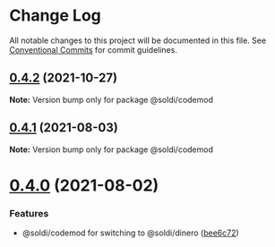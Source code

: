 # Change Log

All notable changes to this project will be documented in this file.
See [Conventional Commits](https://conventionalcommits.org) for commit guidelines.

## [0.4.2](https://github.com/nick-codes/soldi.js/compare/v0.4.1...v0.4.2) (2021-10-27)

**Note:** Version bump only for package @soldi/codemod





## [0.4.1](https://github.com/nick-codes/soldi.js/compare/v0.4.0...v0.4.1) (2021-08-03)

**Note:** Version bump only for package @soldi/codemod





# [0.4.0](https://github.com/nick-codes/soldi.js/compare/v0.3.0...v0.4.0) (2021-08-02)


### Features

* @soldi/codemod for switching to @soldi/dinero ([bee6c72](https://github.com/nick-codes/soldi.js/commit/bee6c727c071098ad046d09b2584bd08f1e084e1))
